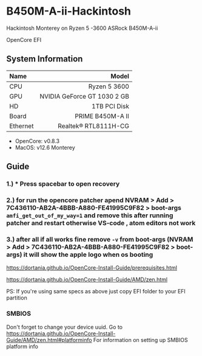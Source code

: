 # B450M-A-ii-Hackintosh
Hackintosh Monterey on Ryzen 5 -3600 ASRock B450M-A-ii

OpenCore EFI

## System Information

| Name     |                     Model |
| :------- | ------------------------: |
| CPU      |             Ryzen 5 3600 |
| GPU      |               NVIDIA GeForce GT 1030 2 GB |
| HD      | 1TB PCI Disk |
| Board    |            PRIME B450M-A II |
| Ethernet |      Realtek® RTL8111H-CG |

- OpenCore: v0.8.3
- MacOS: v12.6 Monterey



## Guide
### 1.) * Press spacebar to open recovery 
### 2.) for run the opencore patcher apend  NVRAM > Add > 7C436110-AB2A-4BBB-A880-FE41995C9F82 > boot-args ``amfi_get_out_of_my_way=1`` and remove this after running patcher and restart otherwise VS-code , atom editors not work 
### 3.) after all if all works fine remove ``-v`` from  boot-args (NVRAM > Add > 7C436110-AB2A-4BBB-A880-FE41995C9F82 > boot-args) it will show the apple logo when os booting

<https://dortania.github.io/OpenCore-Install-Guide/prerequisites.html>

<https://dortania.github.io/OpenCore-Install-Guide/AMD/zen.html>

PS: If you're using same specs as above just copy EFI folder to your EFI partition

### SMBIOS

Don't forget to change your device uuid.
Go to <https://dortania.github.io/OpenCore-Install-Guide/AMD/zen.html#platforminfo> For information on setting up SMBIOS platform info
  